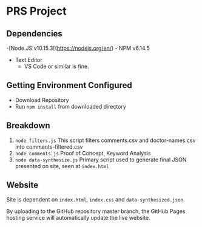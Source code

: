 # PRS Project

## Dependencies
-[Node.JS v10.15.3[(https://nodejs.org/en/)
    - NPM v6.14.5
- Text Editor
    - VS Code or similar is fine.

## Getting Environment Configured
- Download Repository
- Run `npm install` from downloaded directory

## Breakdown
1. `node filters.js`
    This script filters comments.csv and doctor-names.csv into comments-filtered.csv
2. `node comments.js`
    Proof of Concept, Keyword Analysis
3. `node data-synthesize.js`
    Primary script used to generate final JSON presented on site, seen at `index.html`

## Website
Site is dependent on `index.html`, `index.css` and `data-synthesized.json`.

By uploading to the GitHub repository master branch, the GitHub Pages hosting service will automatically update the live website.

